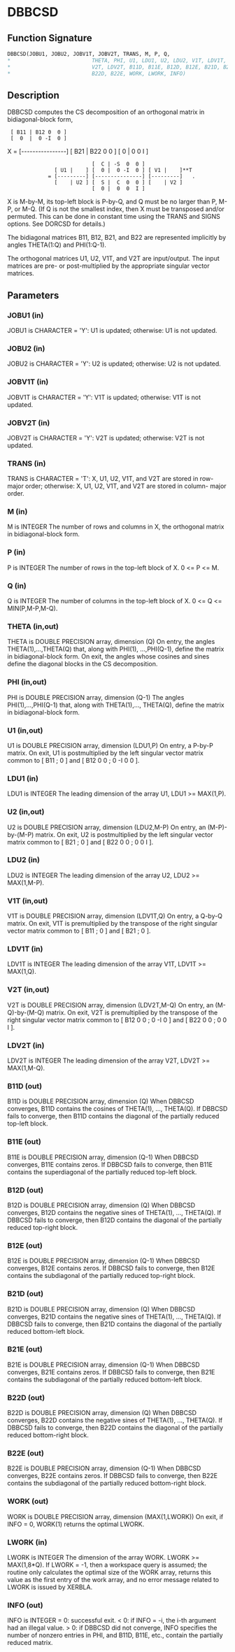 # DBBCSD

## Function Signature

```fortran
DBBCSD(JOBU1, JOBU2, JOBV1T, JOBV2T, TRANS, M, P, Q,
*                          THETA, PHI, U1, LDU1, U2, LDU2, V1T, LDV1T,
*                          V2T, LDV2T, B11D, B11E, B12D, B12E, B21D, B21E,
*                          B22D, B22E, WORK, LWORK, INFO)
```

## Description


 DBBCSD computes the CS decomposition of an orthogonal matrix in
 bidiagonal-block form,


     [ B11 | B12 0  0 ]
     [  0  |  0 -I  0 ]
 X = [----------------]
     [ B21 | B22 0  0 ]
     [  0  |  0  0  I ]

                               [  C | -S  0  0 ]
                   [ U1 |    ] [  0 |  0 -I  0 ] [ V1 |    ]**T
                 = [---------] [---------------] [---------]   .
                   [    | U2 ] [  S |  C  0  0 ] [    | V2 ]
                               [  0 |  0  0  I ]

 X is M-by-M, its top-left block is P-by-Q, and Q must be no larger
 than P, M-P, or M-Q. (If Q is not the smallest index, then X must be
 transposed and/or permuted. This can be done in constant time using
 the TRANS and SIGNS options. See DORCSD for details.)

 The bidiagonal matrices B11, B12, B21, and B22 are represented
 implicitly by angles THETA(1:Q) and PHI(1:Q-1).

 The orthogonal matrices U1, U2, V1T, and V2T are input/output.
 The input matrices are pre- or post-multiplied by the appropriate
 singular vector matrices.

## Parameters

### JOBU1 (in)

JOBU1 is CHARACTER = 'Y': U1 is updated; otherwise: U1 is not updated.

### JOBU2 (in)

JOBU2 is CHARACTER = 'Y': U2 is updated; otherwise: U2 is not updated.

### JOBV1T (in)

JOBV1T is CHARACTER = 'Y': V1T is updated; otherwise: V1T is not updated.

### JOBV2T (in)

JOBV2T is CHARACTER = 'Y': V2T is updated; otherwise: V2T is not updated.

### TRANS (in)

TRANS is CHARACTER = 'T': X, U1, U2, V1T, and V2T are stored in row-major order; otherwise: X, U1, U2, V1T, and V2T are stored in column- major order.

### M (in)

M is INTEGER The number of rows and columns in X, the orthogonal matrix in bidiagonal-block form.

### P (in)

P is INTEGER The number of rows in the top-left block of X. 0 <= P <= M.

### Q (in)

Q is INTEGER The number of columns in the top-left block of X. 0 <= Q <= MIN(P,M-P,M-Q).

### THETA (in,out)

THETA is DOUBLE PRECISION array, dimension (Q) On entry, the angles THETA(1),...,THETA(Q) that, along with PHI(1), ...,PHI(Q-1), define the matrix in bidiagonal-block form. On exit, the angles whose cosines and sines define the diagonal blocks in the CS decomposition.

### PHI (in,out)

PHI is DOUBLE PRECISION array, dimension (Q-1) The angles PHI(1),...,PHI(Q-1) that, along with THETA(1),..., THETA(Q), define the matrix in bidiagonal-block form.

### U1 (in,out)

U1 is DOUBLE PRECISION array, dimension (LDU1,P) On entry, a P-by-P matrix. On exit, U1 is postmultiplied by the left singular vector matrix common to [ B11 ; 0 ] and [ B12 0 0 ; 0 -I 0 0 ].

### LDU1 (in)

LDU1 is INTEGER The leading dimension of the array U1, LDU1 >= MAX(1,P).

### U2 (in,out)

U2 is DOUBLE PRECISION array, dimension (LDU2,M-P) On entry, an (M-P)-by-(M-P) matrix. On exit, U2 is postmultiplied by the left singular vector matrix common to [ B21 ; 0 ] and [ B22 0 0 ; 0 0 I ].

### LDU2 (in)

LDU2 is INTEGER The leading dimension of the array U2, LDU2 >= MAX(1,M-P).

### V1T (in,out)

V1T is DOUBLE PRECISION array, dimension (LDV1T,Q) On entry, a Q-by-Q matrix. On exit, V1T is premultiplied by the transpose of the right singular vector matrix common to [ B11 ; 0 ] and [ B21 ; 0 ].

### LDV1T (in)

LDV1T is INTEGER The leading dimension of the array V1T, LDV1T >= MAX(1,Q).

### V2T (in,out)

V2T is DOUBLE PRECISION array, dimension (LDV2T,M-Q) On entry, an (M-Q)-by-(M-Q) matrix. On exit, V2T is premultiplied by the transpose of the right singular vector matrix common to [ B12 0 0 ; 0 -I 0 ] and [ B22 0 0 ; 0 0 I ].

### LDV2T (in)

LDV2T is INTEGER The leading dimension of the array V2T, LDV2T >= MAX(1,M-Q).

### B11D (out)

B11D is DOUBLE PRECISION array, dimension (Q) When DBBCSD converges, B11D contains the cosines of THETA(1), ..., THETA(Q). If DBBCSD fails to converge, then B11D contains the diagonal of the partially reduced top-left block.

### B11E (out)

B11E is DOUBLE PRECISION array, dimension (Q-1) When DBBCSD converges, B11E contains zeros. If DBBCSD fails to converge, then B11E contains the superdiagonal of the partially reduced top-left block.

### B12D (out)

B12D is DOUBLE PRECISION array, dimension (Q) When DBBCSD converges, B12D contains the negative sines of THETA(1), ..., THETA(Q). If DBBCSD fails to converge, then B12D contains the diagonal of the partially reduced top-right block.

### B12E (out)

B12E is DOUBLE PRECISION array, dimension (Q-1) When DBBCSD converges, B12E contains zeros. If DBBCSD fails to converge, then B12E contains the subdiagonal of the partially reduced top-right block.

### B21D (out)

B21D is DOUBLE PRECISION array, dimension (Q) When DBBCSD converges, B21D contains the negative sines of THETA(1), ..., THETA(Q). If DBBCSD fails to converge, then B21D contains the diagonal of the partially reduced bottom-left block.

### B21E (out)

B21E is DOUBLE PRECISION array, dimension (Q-1) When DBBCSD converges, B21E contains zeros. If DBBCSD fails to converge, then B21E contains the subdiagonal of the partially reduced bottom-left block.

### B22D (out)

B22D is DOUBLE PRECISION array, dimension (Q) When DBBCSD converges, B22D contains the negative sines of THETA(1), ..., THETA(Q). If DBBCSD fails to converge, then B22D contains the diagonal of the partially reduced bottom-right block.

### B22E (out)

B22E is DOUBLE PRECISION array, dimension (Q-1) When DBBCSD converges, B22E contains zeros. If DBBCSD fails to converge, then B22E contains the subdiagonal of the partially reduced bottom-right block.

### WORK (out)

WORK is DOUBLE PRECISION array, dimension (MAX(1,LWORK)) On exit, if INFO = 0, WORK(1) returns the optimal LWORK.

### LWORK (in)

LWORK is INTEGER The dimension of the array WORK. LWORK >= MAX(1,8*Q). If LWORK = -1, then a workspace query is assumed; the routine only calculates the optimal size of the WORK array, returns this value as the first entry of the work array, and no error message related to LWORK is issued by XERBLA.

### INFO (out)

INFO is INTEGER = 0: successful exit. < 0: if INFO = -i, the i-th argument had an illegal value. > 0: if DBBCSD did not converge, INFO specifies the number of nonzero entries in PHI, and B11D, B11E, etc., contain the partially reduced matrix.

